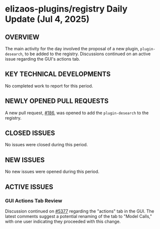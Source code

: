 # elizaos-plugins/registry Daily Update (Jul 4, 2025)

## OVERVIEW 
The main activity for the day involved the proposal of a new plugin, `plugin-desearch`, to be added to the registry. Discussions continued on an active issue regarding the GUI's actions tab.

## KEY TECHNICAL DEVELOPMENTS

No completed work to report for this period.

## NEWLY OPENED PULL REQUESTS
A new pull request, [#186](https://github.com/elizaos-plugins/registry/pull/186), was opened to add the `plugin-desearch` to the registry.

## CLOSED ISSUES

No issues were closed during this period.

## NEW ISSUES

No new issues were opened during this period.

## ACTIVE ISSUES

### GUI Actions Tab Review
Discussion continued on [#5377](https://github.com/elizaos-plugins/registry/issues/5377) regarding the "actions" tab in the GUI. The latest comments suggest a potential renaming of the tab to "Model Calls," with one user indicating they proceeded with this change.